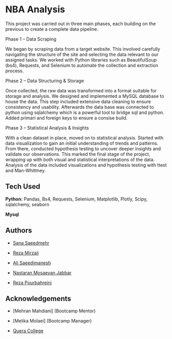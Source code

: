 
# NBA Analysis


This project was carried out in three main phases, each building on the previous to create a complete data pipeline.

Phase 1 – Data Scraping

We began by scraping data from a target website. This involved carefully navigating the structure of the site and selecting the data relevant to our assigned tasks. We worked with Python libraries such as BeautifulSoup (bs4), Requests, and Selenium to automate the collection and extraction process.

Phase 2 – Data Structuring & Storage

Once collected, the raw data was transformed into a format suitable for storage and analysis. We designed and implemented a MySQL database to house the data. This step included extensive data cleaning to ensure consistency and usability. Afterwards the data base was connected to python using sqlalchemy which is a powerful tool to bridge sql and python. Added primari and foreign keys to ensure a consise build.

Phase 3 – Statistical Analysis & Insights

With a clean dataset in place, moved on to statistical analysis. Started with data visualization to gain an initial understanding of trends and patterns. From there, conducted hypothesis testing to uncover deeper insights and validate our observations. This marked the final stage of the project, wrapping up with both visual and statistical interpretations of the data. Analysis of the data included visualizations and hypothesis testing with ttest and Man-Whittney.

## Tech Used

**Python:** Pandas, Bs4, Requests, Selenium, Matplotlib, Plotly, Scipy, sqlalchemy, seaborn

**Mysql** 


## Authors

- [Sana Saeedmehr](https://github.com/sanasaeedmehr)

- [Reza Mirzaii](https://github.com/rezamirzaii)

- [Ali Saeedimanesh](https://github.com/alismm)

- [Nastaran Mosaeyan Jabbar](https://github.com/Fentanyl2006)

- [Reza Pourbahreini](https://github.com/rz-pb)


## Acknowledgements

 - [Mehran Mahdiani] (Bootcamp Mentor)

 - [Melika Molaei] (Bootcamp Manager)

 - [Quera College](https://Quera.org)
